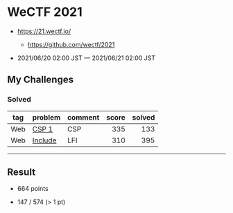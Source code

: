 # WeCTF 2021

* https://21.wectf.io/

    * https://github.com/wectf/2021

* 2021/06/20 02:00 JST — 2021/06/21 02:00 JST

## My Challenges

### Solved

| tag | problem            | comment | score | solved |
| --- | ------------------ | ------- | ----: | -----: |
| Web | [CSP 1](CSP_1)     | CSP     | 335   | 133    |
| Web | [Include](Include) | LFI     | 310   | 395    |

---

## Result

* 664 points

* 147 / 574 (> 1 pt)
